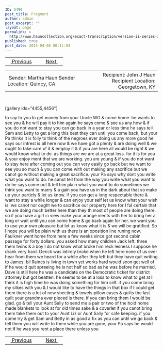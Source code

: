 ```yaml
---
ID: 5490
post_title: Fragment
author: admin
post_excerpt: ""
layout: page
permalink: >
  http://www.hauncollection.org/exact-transcription/version-ii-series-iii/frament/
published: true
post_date: 2014-04-06 00:11:03
---
```

<table style="width: 100%;" align="center">
<tbody>
<tr>
<td width="50%"><a href="http://www.hauncollection.org/version-2/version-ii-series-iii/fragment/"><img src="https://lh3.googleusercontent.com/-EFJpxxNiPNw/VqgtWBCZrMI/AAAAAAAAAFU/WfY4lPFWWkg/s800-Ic42/Soeb-Plain-Arrows-8-10px.png" alt="" width="10" height="10" /> Previous</a></td>
<td style="text-align: right;"><a href="http://www.hauncollection.org/version-2/version-ii-series-iii/poem-clipping/">Next <img src="https://lh3.googleusercontent.com/-67k0cYlpXHw/VqgtWKz1MXI/AAAAAAAAAFU/k9PW_Piyurk/s800-Ic42/Soeb-Plain-Arrows-5-10px.png" alt="" width="10" height="10" /></a></td>
</tr>
</tbody>
</table>
<table style="width: 100%;" align="center">
<tbody>
<tr>
<td width="50%"> Sender: Martha Haun
Sender Location: Quincy, CA</td>
<td style="text-align: right;">Recipient: John J Haun
Recipient Location: Georgetown, KY</td>
</tr>
</tbody>
</table>
&nbsp;

[gallery ids="4455,4456"]

to say to you to get money from your Uncle WG
&amp; come home. he wants to see you &amp; he will pay it
to him again he says come &amp; see us any how &amp; if
you do not want to stay you can go back in a year
or less time he says tell Sam and Letty to get a long this
best they can until you come back, but your Pa thinks
it is folly to think of the negroes ever doing us any
more good he says our intrest is all here now &amp;
we have got a plenty &amp; are doing well &amp; we ought to
take care of it &amp; employ it &amp; if you are here all would
be right &amp; we would know what to do. as things are
we are at a great loss. for it is for you &amp; your enjoy
ment that we are working. you are young &amp; if you
do not want to stay here after coming out you can very
easily go back but we want to see you so much &amp;
you can come with out making any sacrifice but we
canot go without making a great sacrifice. your Pa says
why dont you write what you want to do. he canot tell
from the way you write what you want to do he
says come out &amp; tell him plain what you want to do
sometimes we think you want to marry &amp; a gain
you have us in the dark about that so make up your
particly &amp; let us know. if you can get a long respectable
there &amp; want to stay a while longer &amp; can enjoy your self
let us know what your wish is. we canot nor ought we
to sacrifice our property here for I ful certain that we are
doing much better here than they th most of people are doing
there. so if you have a girl in view make your arange
ments with her to bring her a long or wait until you can
come home &amp; go back again for her. we want you to
use your own pleasure but let us know what it is
&amp; we will be gratified. So I hope you will be plain
with us there is an oposition line runing now.
Faulkner went home from here a few weeks since
got second cabin passage for forty dollars.
you asked how many children Jack left. three them
twins &amp; a boy I do not know what broke him reck
lesness I suppose he drank very hard. Derick
was intirely broke when he left here none of us ever
hear from them we heard for a while after they left
but they have quit writing to James. bil Raines is living
in town yet works hard would soon get well of
if he would quit spreeing he is not half so bad
as he was before he married. Dave is still here
he was a candidate on the Democratic ticket for
district attorney but got beatten. he seems to be
at a loss to know what to get at I think it is high time
he was doing something for him self. if you come
bring my silkes with you &amp; I would like to have the things
in that box if I could get them there is a lot of new sheeting
&amp; towels pillow cases &amp; quilts the last quilt your grandma ever
pieced is there. if you can bring them I would be
glad. go &amp; tell your Aunt Sally to send me a pair or
two of the hold home made blankets to look at for old
times sake &amp; a coverlet if you canot bring them take them out
to your Aunt Liz or Aunt Sally for safe keeping. if you come
try &amp; get Sam and Betty in as good a fix as you can until we go back
&amp; tell them you will write to them while you are gone, your Pa
says he would not if he was you rent a place there unless you
<table style="width: 100%;" align="center">
<tbody>
<tr>
<td width="50%"><a href="http://www.hauncollection.org/version-2/version-ii-series-iii/fragment/"><img src="https://lh3.googleusercontent.com/-EFJpxxNiPNw/VqgtWBCZrMI/AAAAAAAAAFU/WfY4lPFWWkg/s800-Ic42/Soeb-Plain-Arrows-8-10px.png" alt="" width="10" height="10" /> Previous</a></td>
<td style="text-align: right;"><a href="http://www.hauncollection.org/version-2/version-ii-series-iii/poem-clipping/">Next <img src="https://lh3.googleusercontent.com/-67k0cYlpXHw/VqgtWKz1MXI/AAAAAAAAAFU/k9PW_Piyurk/s800-Ic42/Soeb-Plain-Arrows-5-10px.png" alt="" width="10" height="10" /></a></td>
</tr>
</tbody>
</table>